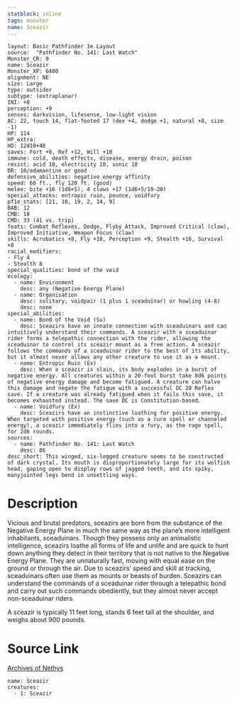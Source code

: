 ```yaml
---
statblock: inline
tags: monster
name: Sceazir
---
```

```statblock
layout: Basic Pathfinder 1e Layout
source:  "Pathfinder No. 141: Last Watch"
Monster_CR: 9
name: Sceazir
Monster_XP: 6400
alignment: NE
size: Large
type: outsider
subtype: (extraplanar)
INI: +8
perception: +9
senses: darkvision, lifesense, low-light vision
AC: 22, touch 14, flat-footed 17 (dex +4, dodge +1, natural +8, size -1)
HP: 114
HP_extra: 
HD: 12d10+48
saves: Fort +8, Ref +12, Will +10
immune: cold, death effects, disease, energy drain, poison
resist: acid 10, electricity 10, sonic 10
DR: 10/adamantine or good
defensive_abilities: negative energy affinity
speed: 60 ft., fly 120 ft. (good)
melee: bite +16 (1d8+5), 4 claws +17 (1d6+5/19-20)
special_attacks: entropic ruin, pounce, voidfury
pf1e_stats: [21, 18, 19, 2, 14, 9]
BAB: 12
CMB: 18
CMD: 33 (41 vs. trip)
feats: Combat Reflexes, Dodge, Flyby Attack, Improved Critical (claw), Improved Initiative, Weapon Focus (claw)
skills: Acrobatics +8, Fly +18, Perception +9, Stealth +16, Survival +8
racial_modifiers:
- Fly 4
- Stealth 8
special_qualities: bond of the void
ecology:
  - name: Environment
    desc: any (Negative Energy Plane)
  - name: Organisation
    desc: solitary, voidpair (1 plus 1 sceaduinar) or howling (4-8)
    desc: none
special_abilities:
  - name: Bond of the Void (Su)
    desc: Sceazirs have an innate connection with sceaduinars and can intuitively understand their commands. A sceazir with a sceaduinar rider forms a telepathic connection with the rider, allowing the sceaduinar to control its sceazir mount as a free action. A sceazir follows the commands of a sceaduinar rider to the best of its ability, but it almost never allows any other creature to use it as a mount.
  - name: Entropic Ruin (Ex)
    desc: When a sceazir is slain, its body explodes in a burst of negative energy. All creatures within a 20-foot burst take 8d6 points of negative energy damage and become fatigued. A creature can halve this damage and negate the fatigue with a successful DC 20 Reflex save. If a creature was already fatigued when it fails this save, it becomes exhausted instead. The save DC is Constitution-based.
  - name: Voidfury (Ex)
    desc: Sceazirs have an instinctive loathing for positive energy. When targeted with positive energy (such as a cure spell or channeled energy), a sceazir immediately flies into a fury, as the rage spell, for 2d6 rounds.
sources:
  - name: Pathfinder No. 141: Last Watch
    desc: 86
desc_short: This winged, six-legged creature seems to be constructed of dark crystal. Its mouth is disproportionately large for its wolfish head, gaping open to display rows of jagged teeth, and its spiky, manyjointed legs bend in unsettling ways.
```
# Description
Vicious and brutal predators, sceazirs are born from the substance of the Negative Energy Plane in much the same way as the plane’s more intelligent inhabitants, sceaduinars. Though they possess only an animalistic intelligence, sceazirs loathe all forms of life and unlife and are quick to hunt down anything they detect in their territory that is not native to the Negative Energy Plane. They are unnaturally fast, moving with equal ease on the ground or through the air. Due to sceazirs’ speed and skill at tracking, sceaduinars often use them as mounts or beasts of burden. Sceazirs can understand the commands of a sceaduinar rider through a telepathic bond and carry out such commands obediently, but they almost never accept non-sceaduinar riders.

 A sceazir is typically 11 feet long, stands 6 feet tall at the shoulder, and weighs about 900 pounds.
# Source Link
[Archives of Nethys](https://aonprd.com/MonsterDisplay.aspx?ItemName=Sceazir)
```encounter-table
name: Sceazir
creatures:
  - 1: Sceazir
```
